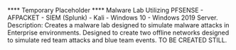 **** Temporary Placeholder ****
Malware Lab Utilizing PFSENSE - AFPACKET - SIEM (Splunk) - Kali - Windows 10 - Windows 2019 Server.
Description:
Creates a malware lab designed to simulate malware attacks in Enterprise environments. Designed to create two offline networks designed to simulate red team attacks and blue team events.
TO BE CREATED STILL.
